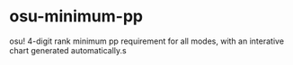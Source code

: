 # osu-minimum-pp

osu! 4-digit rank minimum pp requirement for all modes, with an interative chart generated automatically.s